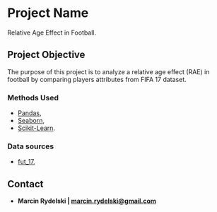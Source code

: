 # Project Name

Relative Age Effect in Football.

## Project Objective

The purpose of this project is to analyze a relative age effect (RAE) in football by comparing players attributes from FIFA 17 dataset.

### Methods Used

- [Pandas](https://pandas.pydata.org/),
- [Seaborn](https://seaborn.pydata.org/),
- [Scikit-Learn](https://scikit-learn.org/stable/).

### Data sources

- [fut_17](https://docs.google.com/spreadsheets/d/17j_rZa_-bRdQTxQaT-27JHXilZyL2_izG4sjKKg2OkM/edit#gid=1476005832),

## Contact

* **Marcin Rydelski | marcin.rydelski@gmail.com**
